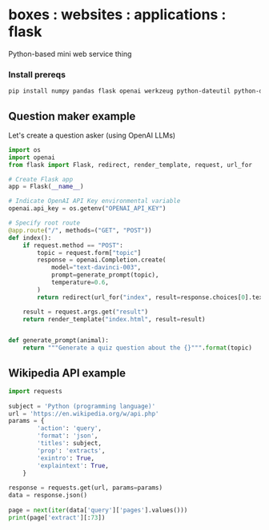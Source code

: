 # boxes : websites : applications : flask

Python-based mini web service thing


### Install prereqs
```bash
pip install numpy pandas flask openai werkzeug python-dateutil python-dotenv
```


## Question maker example

Let's create a question asker (using OpenAI LLMs)

```python
import os
import openai
from flask import Flask, redirect, render_template, request, url_for

# Create Flask app
app = Flask(__name__)

# Indicate OpenAI API Key environmental variable
openai.api_key = os.getenv("OPENAI_API_KEY")

# Specify root route
@app.route("/", methods=("GET", "POST"))
def index():
    if request.method == "POST":
        topic = request.form["topic"]
        response = openai.Completion.create(
            model="text-davinci-003",
            prompt=generate_prompt(topic),
            temperature=0.6,
        )
        return redirect(url_for("index", result=response.choices[0].text))

    result = request.args.get("result")
    return render_template("index.html", result=result)


def generate_prompt(animal):
    return """Generate a quiz question about the {}""".format(topic)
```

## Wikipedia API example

```python
import requests
 
subject = 'Python (programming language)'
url = 'https://en.wikipedia.org/w/api.php'
params = {
        'action': 'query',
        'format': 'json',
        'titles': subject,
        'prop': 'extracts',
        'exintro': True,
        'explaintext': True,
    }
 
response = requests.get(url, params=params)
data = response.json()
 
page = next(iter(data['query']['pages'].values()))
print(page['extract'][:73])
```

